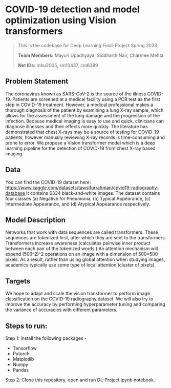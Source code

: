 # COVID-19 detection and model optimization using Vision transformers

> This is the codebase for Deep Learning Final-Project Spring 2023
> 
> **Team Members:** Mayuri Upadhyaya, Siddharth Nair, Charmee Mehta
>
> **Net IDs:** mbu2005, sm10437, cm6389

## Problem Statement
The coronavirus known as SARS-CoV-2 is the source of the illness COVID-19. Patients are screened at a medical facility using a PCR test as the first step in COVID-19 treatment. However, a medical professional makes a thorough diagnosis of the patient by examining a lung X-ray sample, which allows for the assessment of the lung damage and the progression of the infection. Because medical imaging is easy to use and quick, clinicians can diagnose illnesses and their effects more quickly. The literature has demonstrated that chest X-rays may be a source of testing for COVID-19 patients, however manually reviewing X-ray records is time-consuming and prone to error. We propose a Vision transformer model which is a deep learning pipeline for the detection of COVID-19 from chest X-ray based imaging. 

## Data
You can find the COVID-19 dataset here: https://www.kaggle.com/datasets/tawsifurrahman/covid19-radiography-database 
It contains 6334 black-and-white images. The dataset contains four classes (a) Negative for Pneumonia, (b) Typical Appearance, (c) Intermediate Appearance, and (d) Atypical Appearance respectively.

## Model Description
Networks that work with data sequences are called transformers. These sequences are tokenized first, after which they are sent to the transformers. Transformers increase awareness (calculates pairwise inner product between each pair of the tokenized words.) An attention mechanism will expend (500^2)^2 operations on an image with a dimension of 500*500 pixels. As a result, rather than using global attention when studying images, academics typically use some type of local attention (cluster of pixels).

## Targets
We hope to adapt and scale the vision transformer to perform image classification on the COVID-19 radiography dataset. We will also try to improve the accuracy by performing hyperparameter tuning and comparing the variance of accuracies with different parameters.


## Steps to run:

Step 1: Install the following packages -
- Tensorflow
- Pytorch
- Matplotlib
- Numpy
- Pandas

Step 2: Clone this repository, open and run DL-Project.ipynb notebook.
